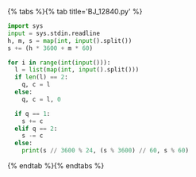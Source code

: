 {% tabs %}{% tab title='BJ_12840.py' %}

```py
import sys
input = sys.stdin.readline
h, m, s = map(int, input().split())
s += (h * 3600 + m * 60)

for i in range(int(input())):
  l = list(map(int, input().split()))
  if len(l) == 2:
    q, c = l
  else:
    q, c = l, 0

  if q == 1:
    s += c
  elif q == 2:
    s -= c
  else:
    print(s // 3600 % 24, (s % 3600) // 60, s % 60)
```

{% endtab %}{% endtabs %}
